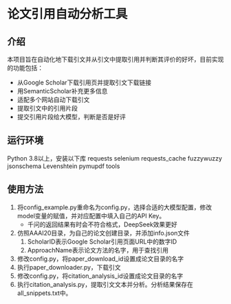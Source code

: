 # 论文引用自动分析工具

## 介绍

本项目旨在自动化地下载引文并从引文中提取引用并判断其评价的好坏，目前实现的功能包括：

* 从Google Scholar下载引用页并提取引文下载链接
* 用SemanticScholar补充更多信息
* 适配多个网站自动下载引文
* 提取引文中的引用片段
* 提交引用片段给大模型，判断是否是好评

## 运行环境
Python 3.8以上，安装以下库
    requests
    selenium
    requests_cache
    fuzzywuzzy
    jsonschema
    Levenshtein
    pymupdf
    tools

## 使用方法
1. 将config_example.py重命名为config.py，选择合适的大模型配置，修改model变量的赋值，并对应配置中填入自己的API Key。
   * 千问的返回结果有时会不符合格式，DeepSeek效果更好
2. 仿照AAAI20目录，为自己的论文创建目录，并添加info.json文件
   1. ScholarID表示Google Scholar引用页面URL中的数字ID
   2. ApproachName表示论文方法的名字，用于查找引用
3. 修改config.py，将paper_download_id设置成论文目录的名字
4. 执行paper_downloader.py，下载引文
5. 修改config.py，将citation_analysis_id设置成论文目录的名字
6. 执行citation_analysis.py，提取引文文本并分析。分析结果保存在all_snippets.txt中。
